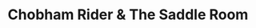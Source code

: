 ---
title: "Chobham Rider & The Saddle Room"
url: /chobham/chobham-rider-and-the-saddle-room/
shop: equestrian
---